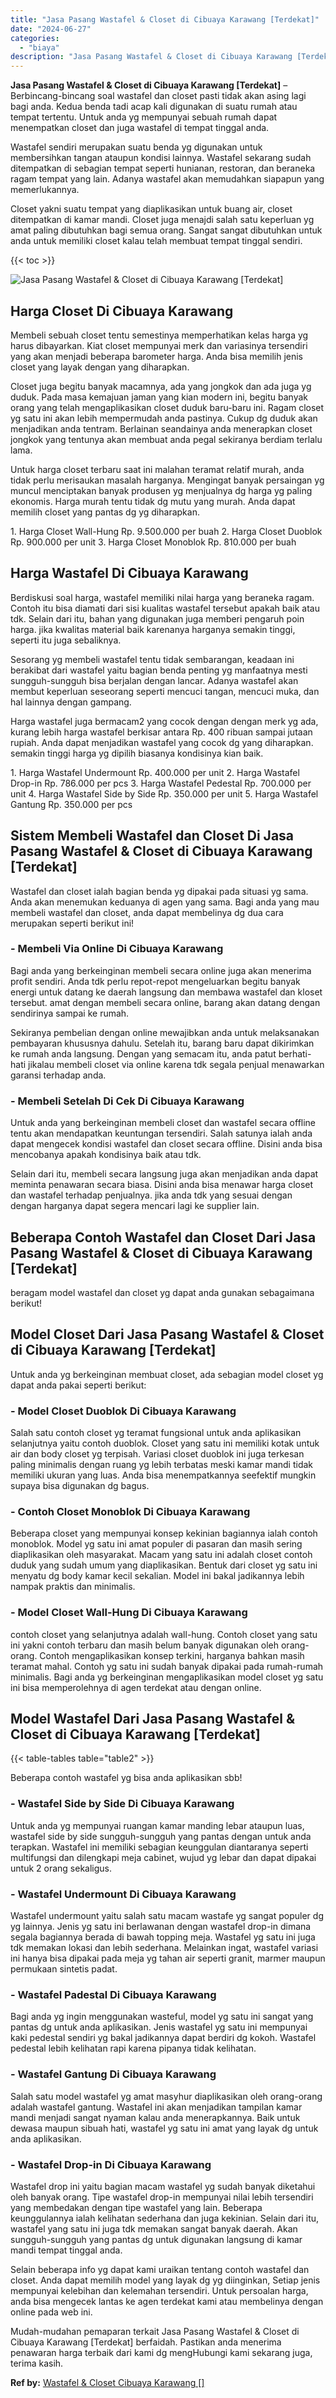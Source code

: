 ```yaml
---
title: "Jasa Pasang Wastafel & Closet di Cibuaya Karawang [Terdekat]"
date: "2024-06-27"
categories: 
  - "biaya"
description: "Jasa Pasang Wastafel & Closet di Cibuaya Karawang [Terdekat]. Mudah-mudahan pemaparan terkait Jasa Pasang Wastafel & Closet di Cibuaya Karawang [Terdekat]..."
---
```


**Jasa Pasang Wastafel & Closet di Cibuaya Karawang \[Terdekat\]** – Berbincang-bincang soal wastafel dan closet pasti tidak akan asing lagi bagi anda. Kedua benda tadi acap kali digunakan di suatu rumah atau tempat tertentu. Untuk anda yg mempunyai sebuah rumah dapat menempatkan closet dan juga wastafel di tempat tinggal anda.

Wastafel sendiri merupakan suatu benda yg digunakan untuk membersihkan tangan ataupun kondisi lainnya. Wastafel sekarang sudah ditempatkan di sebagian tempat seperti hunianan, restoran, dan beraneka ragam tempat yang lain. Adanya wastafel akan memudahkan siapapun yang memerlukannya.

Closet yakni suatu tempat yang diaplikasikan untuk buang air, closet ditempatkan di kamar mandi. Closet juga menajdi salah satu keperluan yg amat paling dibutuhkan bagi semua orang. Sangat sangat dibutuhkan untuk anda untuk memiliki closet kalau telah membuat tempat tinggal sendiri.

{{< toc >}}

![Jasa Pasang Wastafel & Closet di Cibuaya Karawang [Terdekat]](/images/wastafel-closet-murah65.png)

## Harga Closet Di Cibuaya Karawang

Membeli sebuah closet tentu semestinya memperhatikan kelas harga yg harus dibayarkan. Kiat closet mempunyai merk dan variasinya tersendiri yang akan menjadi beberapa barometer harga. Anda bisa memilih jenis closet yang layak dengan yang diharapkan.

Closet juga begitu banyak macamnya, ada yang jongkok dan ada juga yg duduk. Pada masa kemajuan jaman yang kian modern ini, begitu banyak orang yang telah mengaplikasikan closet duduk baru-baru ini. Ragam closet yg satu ini akan lebih mempermudah anda pastinya. Cukup dg duduk akan menjadikan anda tentram. Berlainan seandainya anda menerapkan closet jongkok yang tentunya akan membuat anda pegal sekiranya berdiam terlalu lama.

Untuk harga closet terbaru saat ini malahan teramat relatif murah, anda tidak perlu merisaukan masalah harganya. Mengingat banyak persaingan yg muncul menciptakan banyak produsen yg menjualnya dg harga yg paling ekonomis. Harga murah tentu tidak dg mutu yang murah. Anda dapat memilih closet yang pantas dg yg diharapkan.

1\. Harga Closet Wall-Hung Rp. 9.500.000 per buah 2. Harga Closet Duoblok Rp. 900.000 per unit 3. Harga Closet Monoblok Rp. 810.000 per buah

## Harga Wastafel Di Cibuaya Karawang

Berdiskusi soal harga, wastafel memiliki nilai harga yang beraneka ragam. Contoh itu bisa diamati dari sisi kualitas wastafel tersebut apakah baik atau tdk. Selain dari itu, bahan yang digunakan juga memberi pengaruh poin harga. jika kwalitas material baik karenanya harganya semakin tinggi, seperti itu juga sebaliknya.

Sesorang yg membeli wastafel tentu tidak sembarangan, keadaan ini berakibat dari wastafel yaitu bagian benda penting yg manfaatnya mesti sungguh-sungguh bisa berjalan dengan lancar. Adanya wastafel akan membut keperluan seseorang seperti mencuci tangan, mencuci muka, dan hal lainnya dengan gampang.

Harga wastafel juga bermacam2 yang cocok dengan dengan merk yg ada, kurang lebih harga wastafel berkisar antara Rp. 400 ribuan sampai jutaan rupiah. Anda dapat menjadikan wastafel yang cocok dg yang diharapkan. semakin tinggi harga yg dipilih biasanya kondisinya kian baik.

1\. Harga Wastafel Undermount Rp. 400.000 per unit 2. Harga Wastafel Drop-in Rp. 786.000 per pcs 3. Harga Wastafel Pedestal Rp. 700.000 per unit 4. Harga Wastafel Side by Side Rp. 350.000 per unit 5. Harga Wastafel Gantung Rp. 350.000 per pcs

## Sistem Membeli Wastafel dan Closet Di Jasa Pasang Wastafel & Closet di Cibuaya Karawang \[Terdekat\]

Wastafel dan closet ialah bagian benda yg dipakai pada situasi yg sama. Anda akan menemukan keduanya di agen yang sama. Bagi anda yang mau membeli wastafel dan closet, anda dapat membelinya dg dua cara merupakan seperti berikut ini!

### \- Membeli Via Online Di Cibuaya Karawang

Bagi anda yang berkeinginan membeli secara online juga akan menerima profit sendiri. Anda tdk perlu repot-repot mengeluarkan begitu banyak energi untuk datang ke daerah langsung dan membawa wastafel dan kloset tersebut. amat dengan membeli secara online, barang akan datang dengan sendirinya sampai ke rumah.

Sekiranya pembelian dengan online mewajibkan anda untuk melaksanakan pembayaran khususnya dahulu. Setelah itu, barang baru dapat dikirimkan ke rumah anda langsung. Dengan yang semacam itu, anda patut berhati-hati jikalau membeli closet via online karena tdk segala penjual menawarkan garansi terhadap anda.

### \- Membeli Setelah Di Cek Di Cibuaya Karawang

Untuk anda yang berkeinginan membeli closet dan wastafel secara offline tentu akan mendapatkan keuntungan tersendiri. Salah satunya ialah anda dapat mengecek kondisi wastafel dan closet secara offline. Disini anda bisa mencobanya apakah kondisinya baik atau tdk.

Selain dari itu, membeli secara langsung juga akan menjadikan anda dapat meminta penawaran secara biasa. Disini anda bisa menawar harga closet dan wastafel terhadap penjualnya. jika anda tdk yang sesuai dengan dengan harganya dapat segera mencari lagi ke supplier lain.

## Beberapa Contoh Wastafel dan Closet Dari Jasa Pasang Wastafel & Closet di Cibuaya Karawang \[Terdekat\]

beragam model wastafel dan closet yg dapat anda gunakan sebagaimana berikut!

## Model Closet Dari Jasa Pasang Wastafel & Closet di Cibuaya Karawang \[Terdekat\]

Untuk anda yg berkeinginan membuat closet, ada sebagian model closet yg dapat anda pakai seperti berikut:

### \- Model Closet Duoblok Di Cibuaya Karawang

Salah satu contoh closet yg teramat fungsional untuk anda aplikasikan selanjutnya yaitu contoh duoblok. Closet yang satu ini memiliki kotak untuk air dan body closet yg terpisah. Variasi closet duoblok ini juga terkesan paling minimalis dengan ruang yg lebih terbatas meski kamar mandi tidak memiliki ukuran yang luas. Anda bisa menempatkannya seefektif mungkin supaya bisa digunakan dg bagus.

### \- Contoh Closet Monoblok Di Cibuaya Karawang

Beberapa closet yang mempunyai konsep kekinian bagiannya ialah contoh monoblok. Model yg satu ini amat populer di pasaran dan masih sering diaplikasikan oleh masyarakat. Macam yang satu ini adalah closet contoh duduk yang sudah umum yang diaplikasikan. Bentuk dari closet yg satu ini menyatu dg body kamar kecil sekalian. Model ini bakal jadikannya lebih nampak praktis dan minimalis.

### \- Model Closet Wall-Hung Di Cibuaya Karawang

contoh closet yang selanjutnya adalah wall-hung. Contoh closet yang satu ini yakni contoh terbaru dan masih belum banyak digunakan oleh orang-orang. Contoh mengaplikasikan konsep terkini, harganya bahkan masih teramat mahal. Contoh yg satu ini sudah banyak dipakai pada rumah-rumah minimalis. Bagi anda yg berkeinginan mengaplikasikan model closet yg satu ini bisa memperolehnya di agen terdekat atau dengan online.

## Model Wastafel Dari Jasa Pasang Wastafel & Closet di Cibuaya Karawang \[Terdekat\]

{{< table-tables table="table2" >}}

Beberapa contoh wastafel yg bisa anda aplikasikan sbb!

### \- Wastafel Side by Side Di Cibuaya Karawang

Untuk anda yg mempunyai ruangan kamar manding lebar ataupun luas, wastafel side by side sungguh-sungguh yang pantas dengan untuk anda terapkan. Wastafel ini memiliki sebagian keunggulan diantaranya seperti multifungsi dan dilengkapi meja cabinet, wujud yg lebar dan dapat dipakai untuk 2 orang sekaligus.

### \- Wastafel Undermount Di Cibuaya Karawang

Wastafel undermount yaitu salah satu macam wastafe yg sangat populer dg yg lainnya. Jenis yg satu ini berlawanan dengan wastafel drop-in dimana segala bagiannya berada di bawah topping meja. Wastafel yg satu ini juga tdk memakan lokasi dan lebih sederhana. Melainkan ingat, wastafel variasi ini hanya bisa dipakai pada meja yg tahan air seperti granit, marmer maupun permukaan sintetis padat.

### \- Wastafel Padestal Di Cibuaya Karawang

Bagi anda yg ingin menggunakan wasteful, model yg satu ini sangat yang pantas dg untuk anda aplikasikan. Jenis wastafel yg satu ini mempunyai kaki pedestal sendiri yg bakal jadikannya dapat berdiri dg kokoh. Wastafel pedestal lebih kelihatan rapi karena pipanya tidak kelihatan.

### \- Wastafel Gantung Di Cibuaya Karawang

Salah satu model wastafel yg amat masyhur diaplikasikan oleh orang-orang adalah wastafel gantung. Wastafel ini akan menjadikan tampilan kamar mandi menjadi sangat nyaman kalau anda menerapkannya. Baik untuk dewasa maupun sibuah hati, wastafel yg satu ini amat yang layak dg untuk anda aplikasikan.

### \- Wastafel Drop-in Di Cibuaya Karawang

Wastafel drop ini yaitu bagian macam wastafel yg sudah banyak diketahui oleh banyak orang. Tipe wastafel drop-in mempunyai nilai lebih tersendiri yang membedakan dengan tipe wastafel yang lain. Beberapa keunggulannya ialah kelihatan sederhana dan juga kekinian. Selain dari itu, wastafel yang satu ini juga tdk memakan sangat banyak daerah. Akan sungguh-sungguh yang pantas dg untuk digunakan langsung di kamar mandi tempat tinggal anda.

Selain beberapa info yg dapat kami uraikan tentang contoh wastafel dan closet. Anda dapat memilih model yang layak dg yg diinginkan, Setiap jenis mempunyai kelebihan dan kelemahan tersendiri. Untuk persoalan harga, anda bisa mengecek lantas ke agen terdekat kami atau membelinya dengan online pada web ini.

Mudah-mudahan pemaparan terkait Jasa Pasang Wastafel & Closet di Cibuaya Karawang \[Terdekat\] berfaidah. Pastikan anda menerima penawaran harga terbaik dari kami dg mengHubungi kami sekarang juga, terima kasih.

**Ref by:** [Wastafel & Closet Cibuaya Karawang []](https://id.wikipedia.org/wiki/Wastafel)
